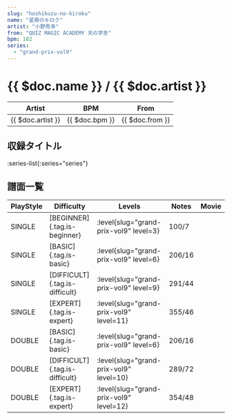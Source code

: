 ```yaml
---
slug: "hoshikuzu-no-kiroku"
name: "星屑のキロク"
artist: "小野秀幸"
from: "QUIZ MAGIC ACADEMY 天の学舎"
bpm: 182
series:
  - "grand-prix-vol9"
---
```


# {{ $doc.name }} / {{ $doc.artist }}

|Artist|BPM|From|
|------|---|----|
|{{ $doc.artist }}|{{ $doc.bpm }}|{{ $doc.from }}|

## 収録タイトル

:series-list{:series="series"}

## 譜面一覧

|PlayStyle|Difficulty|Levels|Notes|Movie|
|---------|----------|------|-----|-----|
|SINGLE|[BEGINNER]{.tag.is-beginner}|<div class="field is-grouped is-grouped-multiline"> :level{slug="grand-prix-vol9" level=3}</div>|100/7||
|SINGLE|[BASIC]{.tag.is-basic}|<div class="field is-grouped is-grouped-multiline"> :level{slug="grand-prix-vol9" level=6}</div>|206/16||
|SINGLE|[DIFFICULT]{.tag.is-difficult}|<div class="field is-grouped is-grouped-multiline"> :level{slug="grand-prix-vol9" level=9}</div>|291/44||
|SINGLE|[EXPERT]{.tag.is-expert}|<div class="field is-grouped is-grouped-multiline"> :level{slug="grand-prix-vol9" level=11}</div>|355/46||
|DOUBLE|[BASIC]{.tag.is-basic}|<div class="field is-grouped is-grouped-multiline"> :level{slug="grand-prix-vol9" level=6}</div>|206/16||
|DOUBLE|[DIFFICULT]{.tag.is-difficult}|<div class="field is-grouped is-grouped-multiline"> :level{slug="grand-prix-vol9" level=10}</div>|289/72||
|DOUBLE|[EXPERT]{.tag.is-expert}|<div class="field is-grouped is-grouped-multiline"> :level{slug="grand-prix-vol9" level=12}</div>|354/48||
